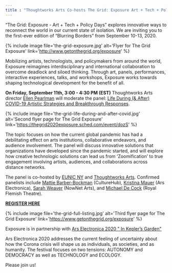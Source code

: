 ```yaml
---
title : "Thoughtworks Arts Co-hosts The Grid: Exposure Art + Tech + Policy Days"
---
```

“The Grid: Exposure - Art + Tech + Policy Days” explores innovative ways to reconnect the world in our current state of isolation. We are inviting you to the first-ever edition of “Blurring Borders” from September 10-13, 2020.

{% include image file='the-grid-exposure.jpg'
   alt='Flyer for The Grid Exposure'
   link='http://www.getonthegrid.org/exposure' %}

Mobilizing artists, technologists, and policymakers from around the world, Exposure reimagines interdisciplinary and international collaboration to overcome deadlock and siloed thinking.<!--excerpt-ends--> Through art, panels, performances, interactive experiences, talks, and workshops, Exposure works towards shaping technological development for the benefit of all.

**On Friday, September 11th, 3:00 - 4:30 PM (EST)** Thoughtworks Arts director [Ellen Pearlman](https://thegrid2020exposure.sched.com/moderator/ellen75) will moderate the panel: [Life During (& After) COVID-19 Artistic Strategies and Breakthrough Responses](https://thegrid2020exposure.sched.com/event/dozS).

{% include image file='the-grid-life-during-and-after-covid.jpg'
   alt='Second flyer page for The Grid Exposure'
   link='https://thegrid2020exposure.sched.com/event/dozS' %}

The topic focuses on how the current global pandemic has had a debilitating effect on arts institutions, collaborative endeavors, and audience involvement. The panel will discuss innovative solutions that organizations have developed since the pandemic started, and will explore how creative technologic solutions can lead us from ‘Zoomification’ to true engagement involving artists, audiences, and collaborations across distance networks.  
  
The panel is co-hosted by [EUNIC NY](https://www.eunicglobal.eu/) and [Thoughtworks Arts](https://thoughtworksarts.io/). Confirmed panelists include [Mattie Barber-Bockman](https://thegrid2020exposure.sched.com/speaker/mattie_barber_bockelman.7c9g2ne) (CultureHub), [Kristina Mauer](https://thegrid2020exposure.sched.com/speaker/mattie_barber_bockelman.7c9g2ne) (Ars Electronica), [Sarah Weaver](https://thegrid2020exposure.sched.com/speaker/info13249) (NowNet Arts), and [Michael De Cock](https://thegrid2020exposure.sched.com/speaker/michael.decock) (Royal Flemish Theatre).  
  
[**REGISTER HERE**](https://www.getonthegrid.org/exposure)  
  
{% include image file='the-grid-full-listing.jpg'
   alt='Third flyer page for The Grid Exposure'
   link='https://www.getonthegrid.org/exposure' %}

Exposure is in partnership with [Ars Electronica 2020 " In Kepler’s Garden"](https://ars.electronica.art/keplersgardens/)  
  
Ars Electronica 2020 addresses the current feeling of uncertainty about how the Corona crisis will shape us as individuals, as societies, and as humanity. The festival focuses on two tensions: AUTONOMY and DEMOCRACY as well as TECHNOLOGY and ECOLOGY.  
  
Please join us!